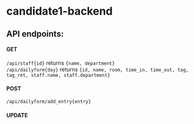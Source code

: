 # candidate1-backend

## API endpoints:

#### GET  
`/api/staff{id}` returns `{name, department}`  
`/api/dailyform{day}` returns `{id, name, room, time_in, time_out, tag, tag_ret, staff.name, staff.department}`  

#### POST

`/api/dailyform/add_entry{entry}` 

#### UPDATE



